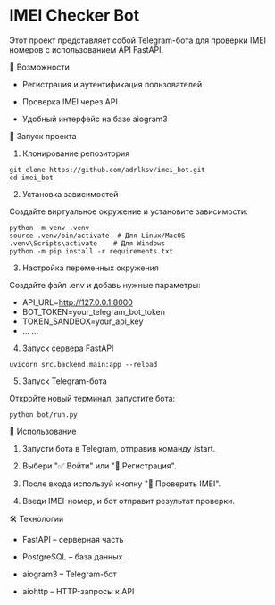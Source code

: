 # IMEI Checker Bot

Этот проект представляет собой Telegram-бота для проверки IMEI номеров с использованием API FastAPI.

📌 Возможности

- Регистрация и аутентификация пользователей

- Проверка IMEI через API

- Удобный интерфейс на базе aiogram3

🚀 Запуск проекта

1. Клонирование репозитория
```
git clone https://github.com/adrlksv/imei_bot.git
cd imei_bot
```
2. Установка зависимостей

Создайте виртуальное окружение и установите зависимости:
```
python -m venv .venv
source .venv/bin/activate  # Для Linux/MacOS
.venv\Scripts\activate    # Для Windows
python -m pip install -r requirements.txt
```
3. Настройка переменных окружения

Создайте файл .env и добавь нужные параметры:

- API_URL=http://127.0.0.1:8000
- BOT_TOKEN=your_telegram_bot_token 
- TOKEN_SANDBOX=your_api_key
- ...
...

4. Запуск сервера FastAPI
```
uvicorn src.backend.main:app --reload
```

5. Запуск Telegram-бота

Откройте новый терминал, запустите бота:
```
python bot/run.py
```
📖 Использование

1. Запусти бота в Telegram, отправив команду /start.

2. Выбери "✅ Войти" или "👤 Регистрация".

3. После входа используй кнопку "🔎 Проверить IMEI".

4. Введи IMEI-номер, и бот отправит результат проверки.

🛠 Технологии

- FastAPI – серверная часть

- PostgreSQL – база данных

- aiogram3 – Telegram-бот

- aiohttp – HTTP-запросы к API
